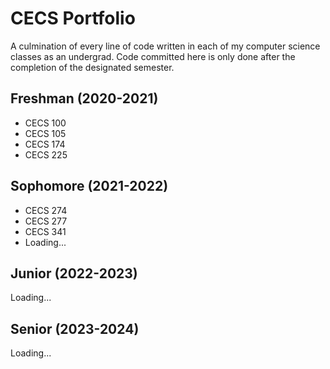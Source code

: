# CECS Portfolio

A culmination of every line of code written in each of my computer science classes as an undergrad. Code committed here is only done after the completion of the designated semester.

## Freshman (2020-2021)

- CECS 100
- CECS 105
- CECS 174
- CECS 225

## Sophomore (2021-2022)

- CECS 274
- CECS 277
- CECS 341
- Loading...

## Junior (2022-2023)

Loading...

## Senior (2023-2024)

Loading...

